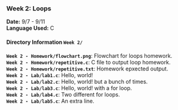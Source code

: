 ### Week 2: Loops
**Date:** 9/7 - 9/11  
**Language Used:** C

#### Directory Information `Week 2/`
**`Week 2 - Homework/flowchart.png`**: Flowchart for loops homework.   
**`Week 2 - Homework/repetitive.c`**: C file to output loop homework.   
**`Week 2 - Homework/repetitive.txt`**: Homework epxected output.   
**`Week 2 - Lab/lab1.c`**: Hello, world!   
**`Week 2 - Lab/lab2.c`**: Hello, world! but a bunch of times.   
**`Week 2 - Lab/lab3.c`**: Hello, world! with a for loop.   
**`Week 2 - Lab/lab4.c`**: Two different for loops.   
**`Week 2 - Lab/lab5.c`**: An extra line.   

